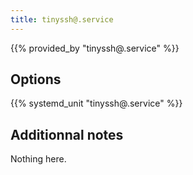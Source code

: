 ```yaml
---
title: tinyssh@.service
---
```


{{% provided_by "tinyssh@.service" %}}

## Options

{{% systemd_unit "tinyssh@.service" %}}

## Additionnal notes

Nothing here.